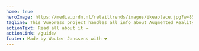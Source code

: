 ```yaml
---
home: true
heroImage: https://media.prdn.nl/retailtrends/images/ikeaplace.jpg?w=850
tagline: This Vuepress project handles all info about Augmented Reality
actionText: Read all about it →
actionLink: /guide/
footer: Made by Wouter Janssens with ❤️
---
```

